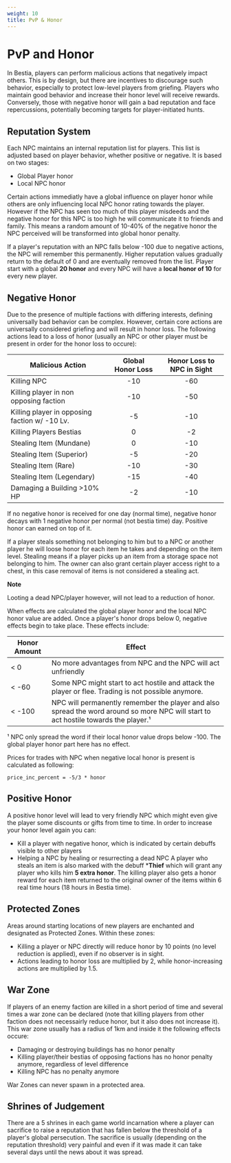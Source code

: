 ```yaml
---
weight: 10
title: PvP & Honor
---
```


# PvP and Honor

In Bestia, players can perform malicious actions that negatively impact others. This is by design, but there are incentives to discourage such behavior, especially to protect low-level players from griefing. Players who maintain good behavior and increase their honor level will receive rewards. Conversely, those with negative honor will gain a bad reputation and face repercussions, potentially becoming targets for player-initiated hunts.

## Reputation System

Each NPC maintains an internal reputation list for players. This list is adjusted based on player behavior, whether positive or negative. It is based on two stages:

- Global Player honor
- Local NPC honor

Certain actions immediatly have a global influence on player honor while others are only influencing local NPC honor rating towards the player. However if the NPC has seen too much of this player misdeeds and the negative honor for this NPC is too high he will communicate it to friends and family. This means a random amount of 10-40% of the negative honor the NPC perceived will be transformed into global honor penalty.

If a player's reputation with an NPC falls below -100 due to negative actions, the NPC will remember this permanently. Higher reputation values gradually return to the default of 0 and are eventually removed from the list. Player start with a global **20 honor** and every NPC will have a **local honor of 10** for every new player.

## Negative Honor

Due to the presence of multiple factions with differing interests, defining universally bad behavior can be complex. However, certain core actions are universally considered griefing and will result in honor loss. The following actions lead to a loss of honor (usually an NPC or other player must be present in order for the honor loss to occure):

| Malicious Action                              | Global Honor Loss | Honor Loss to NPC in Sight |
| --------------------------------------------- | :---------------: | :------------------------: |
| Killing NPC                                   |        -10        |            -60             |
| Killing player in non opposing faction        |        -10        |            -50             |
| Killing player in opposing faction w/ -10 Lv. |        -5         |            -10             |
| Killing Players Bestias                       |         0         |             -2             |
| Stealing Item (Mundane)                       |         0         |            -10             |
| Stealing Item (Superior)                      |        -5         |            -20             |
| Stealing Item (Rare)                          |        -10        |            -30             |
| Stealing Item (Legendary)                     |        -15        |            -40             |
| Damaging a Building >10% HP                   |        -2         |            -10             |

If no negative honor is received for one day (normal time), negative honor decays with 1 negative honor per normal (not bestia time) day. Positive honor can earned on top of it.

If a player steals something not belonging to him but to a NPC or another player he will loose honor for each item he takes and depending on the item level. Stealing means if a player picks up an item from a storage space not belonging to him. The owner can also grant certain player access right to a chest, in this case removal of items is not considered a stealing act.

**Note**

Looting a dead NPC/player however, will not lead to a reduction of honor.

When effects are calculated the global player honor and the local NPC honor value are added. Once a player's honor drops below 0, negative effects begin to take place. These effects include:

| Honor Amount | Effect                                                                                                                              |
| ------------ | ----------------------------------------------------------------------------------------------------------------------------------- |
| < 0          | No more advantages from NPC and the NPC will act unfriendly                                                                         |
| < -60        | Some NPC might start to act hostile and attack the player or flee. Trading is not possible anymore.                                 |
| < -100       | NPC will permanently remember the player and also spread the word around so more NPC will start to act hostile towards the player.¹ |

¹ NPC only spread the word if their local honor value drops below -100. The global player honor part here has no effect.

Prices for trades with NPC when negative local honor is present is calculated as following:

```text
price_inc_percent = -5/3 * honor
```

## Positive Honor

A positive honor level will lead to very friendly NPC which might even give the player some discounts or gifts from time to time. In order to increase your honor level again you can:

- Kill a player with negative honor, which is indicated by certain debuffs visible to other players
- Helping a NPC by healing or resurrecting a dead NPC
A player who steals an item is also marked with the debuff ***Thief** which will grant any player who kills him **5 extra honor**. The killing player also gets a honor reward for each item returned to the original owner of the items within 6 real time hours (18 hours in Bestia time).

## Protected Zones

Areas around starting locations of new players are enchanted and designated as Protected Zones. Within these zones:

- Killing a player or NPC directly will reduce honor by 10 points (no level reduction is applied), even if no observer is in sight.
- Actions leading to honor loss are multiplied by 2, while honor-increasing actions are multiplied by 1.5.

## War Zone

If players of an enemy faction are killed in a short period of time and several times a war zone can be declared (note that killing players from other faction does not necessairly reduce honor, but it also does not increase it). This war zone usually has a radius of 1km and inside it the following effects occure:

- Damaging or destroying buildings has no honor penalty
- Killing player/their bestias of opposing factions has no honor penalty anymore, regardless of level difference
- Killing NPC has no penalty anymore

War Zones can never spawn in a protected area.

## Shrines of Judgement

There are a 5 shrines in each game world incarnation where a player can sacrifice to raise a reputation that has fallen below the threshold of a player's global persecution. The sacrifice is usually (depending on the reputation threshold) very painful and even if it was made it can take several days until the news about it was spread.
